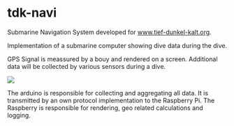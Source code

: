 tdk-navi
========

Submarine Navigation System developed for www.tief-dunkel-kalt.org.


Implementation of a submarine computer showing dive data during the dive.

GPS Signal is meassured by a bouy and rendered on a screen. Additional data will be
collected by various sensors during a dive.

![](https://github.com/oprobst/tdk-navi/tree/master/src/site/Major_Components.png)

The arduino is responsible for collecting and aggregating all data. It is transmitted 
by an own protocol implementation to the Raspberry Pi. The Raspberry is responsible for 
rendering, geo related calculations and logging.